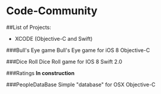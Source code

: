 # Code-Community
 

##List of Projects:
* XCODE (Objective-C and Swift)

###Bull's Eye game
Bull's Eye game for iOS 8
Objective-C

###Dice Roll
Dice Roll game for IOS 8
Swift 2.0

###Ratings
**In construction**

###PeopleDataBase
Simple "database" for OSX
Objective-C







